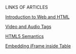 LINKS OF ARTICLES

[Introduction to Web and HTML](https://mansa303.hashnode.dev/introduction-to-web-and-html)

[Video and Audio Tags](https://mansa303.hashnode.dev/video-audio-tags)

[HTML5 Semantics](https://mansa303.hashnode.dev/html5-semantics)

[Embedding iFrame inside Table](https://mansa303.hashnode.dev/embedding-iframe-inside-table)
